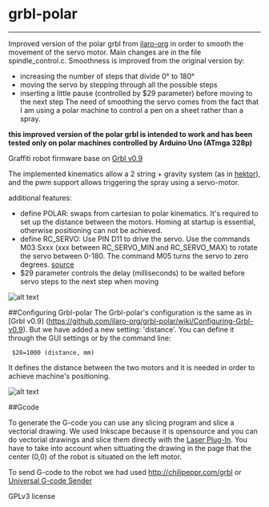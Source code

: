# grbl-polar

***
Improved version of the polar grbl from [ilaro-org](https://github.com/ilaro-org/grbl-polar) in order to smooth the movement of the servo motor.
Main changes are in the file spindle_control.c. Smoothness is improved from the original version by:
  * increasing the number of steps that divide 0° to 180°
  * moving the servo by stepping through all the possible steps
  * inserting a little pause (controlled by $29 parameter) before moving to the next step
The need of smoothing the servo comes from the fact that I am using a polar machine to control a pen on a sheet rather than a spray.

**this improved version of the polar grbl is intended to work and has been tested only on polar machines controlled by Arduino Uno (ATmga 328p)**


Graffiti robot firmware base on [Grbl v0.9](https://github.com/grbl/grbl)

The implemented kinematics allow a 2 string + gravity system (as in [hektor](http://juerglehni.com/works/hektor)), and the pwm support allows triggering the spray using a servo-motor.

additional features:
  * define POLAR: swaps from cartesian to polar kinematics. It's required to set up the distance between the motors. Homing at startup is essential, otherwise positioning can not be achieved.
  * define RC_SERVO: Use PIN D11 to drive the servo. Use the commands M03 Sxxx (xxx between RC_SERVO_MIN and RC_SERVO_MAX) to rotate the servo between 0-180. The command M05 turns the servo to zero degrees. [source](https://github.com/robottini/grbl-servo)
  * $29 parameter controls the delay (milliseconds) to be waited before servo steps to the next step when moving
  
  
![alt text](https://github.com/ilaro-org/grbl-polar/blob/master/v0.jpg "first test at hangar.org")


##Configuring Grbl-polar
The Grbl-polar's configuration is the same as in [Grbl v0.9] (https://github.com/ilaro-org/grbl-polar/wiki/Configuring-Grbl-v0.9). But we have added a new setting: 'distance'. You can define it through the GUI settings or by the command line:   

     $28=1000 (distance, mm)

It defines the distance between the two motors and it is needed in order to achieve machine's positioning.

![alt text](https://github.com/ilaro-org/grbl-polar/blob/master/grbl-polar.JPG)

##Gcode

To generate the G-code you can use any slicing program and slice a vectorial drawing. We used Inkscape because it is opensource and you can do vectorial drawings and slice them directly with the [Laser Plug-In](https://jtechphotonics.com/?page_id=2012). You have to take into account when sittuating the drawing in the page that the center (0,0) of the robot is situated on the left motor.

To send G-code to the robot we had used http://chilipeppr.com/grbl or [Universal G-code Sender](https://github.com/winder/Universal-G-Code-Sender)



GPLv3 license

